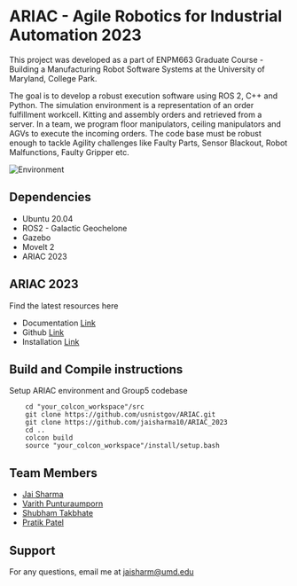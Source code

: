 
# ARIAC - Agile Robotics for Industrial Automation 2023

This project was developed as a part of ENPM663 Graduate Course - Building a Manufacturing Robot Software Systems at the University of Maryland, College Park.

The goal is to develop a robust execution software using ROS 2, C++ and Python. The simulation environment is a representation of an order fulfillment workcell. Kitting and assembly orders and retrieved from a server.  In a team, we program floor manipulators, ceiling manipulators and AGVs to execute the incoming orders. The code base must be robust enough to tackle Agility challenges like Faulty Parts, Sensor Blackout, Robot Malfunctions, Faulty Gripper etc.

![Environment](https://www.nist.gov/sites/default/files/styles/2800_x_2800_limit/public/images/2023/01/13/environment.png?itok=1FHdvs4c)

## Dependencies

- Ubuntu 20.04
- ROS2 - Galactic Geochelone
- Gazebo
- MoveIt 2
- ARIAC 2023

## ARIAC 2023

Find the latest resources here
  - Documentation [Link](https://ariac.readthedocs.io/en/latest/index.html)<br>
  - Github [Link](https://github.com/usnistgov/ARIAC)<br>
  - Installation [Link](https://ariac.readthedocs.io/en/latest/getting_started/installation.html)<br>

 
## Build and Compile instructions

Setup ARIAC environment and Group5 codebase

```
    cd "your_colcon_workspace"/src
    git clone https://github.com/usnistgov/ARIAC.git
    git clone https://github.com/jaisharma10/ARIAC_2023
    cd ..
    colcon build
    source "your_colcon_workspace"/install/setup.bash
```
 
## Team Members

* [Jai Sharma](https://github.com/SaumilShah66)
* [Varith Punturaumporn](https://github.com/varithpu)
* [Shubham Takbhate](https://github.com/Shubhamtakbhate1998)
* [Pratik Patel](https://github.com/pratik2394)

## Support

For any questions, email me at jaisharm@umd.edu